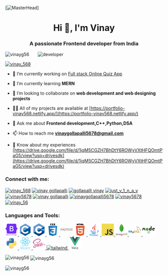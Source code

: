 [![MasterHead](https://user-images.githubusercontent.com/90236635/232446433-d5540fa2-fe28-4bb8-b929-cdb51fe61336.gif)]
<h1 align="center">Hi 👋, I'm Vinay</h1>
<h3 align="center">A passionate Frontend developer from India</h3>
<img align="right" alt="developer" width="400" src="https://miro.medium.com/v2/resize:fit:1400/format:webp/1*yw0TnheAGN-LPneDaTlaxw.gif">

<p align="left"> <img src="https://komarev.com/ghpvc/?username=vinayg56&label=Profile%20views&color=0e75b6&style=flat" alt="vinayg56" /> </p>

<p align="left"> <a href="https://twitter.com/vinay_568" target="blank"><img src="https://img.shields.io/twitter/follow/vinay_568?logo=twitter&style=for-the-badge" alt="vinay_568" /></a> </p>

- 🔭 I’m currently working on [Full stack Online Quiz App](https://github.com/VinayG56/Online-Quiz-App)

- 🌱 I’m currently learning **MERN**

- 👯 I’m looking to collaborate on **web development and web designing projects**

- 👨‍💻 All of my projects are available at [https://portfolio-vinay568.netlify.app/](https://portfolio-vinay568.netlify.app/)

- 💬 Ask me about **Frontend development,C++,Python,DSA**

- 📫 How to reach me **vinaygollapalli5678@gmail.com**

- 📄 Know about my experiences [https://drive.google.com/file/d/1jqM5CGZH7BhDtY6ROWyVXtHFQOmtPaG5/view?usp=drivesdk](https://drive.google.com/file/d/1jqM5CGZH7BhDtY6ROWyVXtHFQOmtPaG5/view?usp=drivesdk)

<h3 align="left">Connect with me:</h3>
<p align="left">
<a href="https://twitter.com/vinay_568" target="blank"><img align="center" src="https://raw.githubusercontent.com/rahuldkjain/github-profile-readme-generator/master/src/images/icons/Social/twitter.svg" alt="vinay_568" height="30" width="40" /></a>
<a href="https://linkedin.com/in/vinay gollapalli" target="blank"><img align="center" src="https://raw.githubusercontent.com/rahuldkjain/github-profile-readme-generator/master/src/images/icons/Social/linked-in-alt.svg" alt="vinay gollapalli" height="30" width="40" /></a>
<a href="https://fb.com/gollapalli vinay" target="blank"><img align="center" src="https://raw.githubusercontent.com/rahuldkjain/github-profile-readme-generator/master/src/images/icons/Social/facebook.svg" alt="gollapalli vinay" height="30" width="40" /></a>
<a href="https://instagram.com/just_v_1_n_a_y" target="blank"><img align="center" src="https://raw.githubusercontent.com/rahuldkjain/github-profile-readme-generator/master/src/images/icons/Social/instagram.svg" alt="just_v_1_n_a_y" height="30" width="40" /></a>
<a href="https://www.codechef.com/users/vinay5678" target="blank"><img align="center" src="https://cdn.jsdelivr.net/npm/simple-icons@3.1.0/icons/codechef.svg" alt="vinay5678" height="30" width="40" /></a>
<a href="https://www.hackerrank.com/vinay gollapalli" target="blank"><img align="center" src="https://raw.githubusercontent.com/rahuldkjain/github-profile-readme-generator/master/src/images/icons/Social/hackerrank.svg" alt="vinay gollapalli" height="30" width="40" /></a>
<a href="https://codeforces.com/profile/vinaygollapalli5678" target="blank"><img align="center" src="https://raw.githubusercontent.com/rahuldkjain/github-profile-readme-generator/master/src/images/icons/Social/codeforces.svg" alt="vinaygollapalli5678" height="30" width="40" /></a>
<a href="https://www.leetcode.com/vinay5678" target="blank"><img align="center" src="https://raw.githubusercontent.com/rahuldkjain/github-profile-readme-generator/master/src/images/icons/Social/leet-code.svg" alt="vinay5678" height="30" width="40" /></a>
<a href="https://auth.geeksforgeeks.org/user/vinay_56" target="blank"><img align="center" src="https://raw.githubusercontent.com/rahuldkjain/github-profile-readme-generator/master/src/images/icons/Social/geeks-for-geeks.svg" alt="vinay_56" height="30" width="40" /></a>
</p>

<h3 align="left">Languages and Tools:</h3>
<p align="left"> <a href="https://getbootstrap.com" target="_blank" rel="noreferrer"> <img src="https://raw.githubusercontent.com/devicons/devicon/master/icons/bootstrap/bootstrap-plain-wordmark.svg" alt="bootstrap" width="40" height="40"/> </a> <a href="https://www.cprogramming.com/" target="_blank" rel="noreferrer"> <img src="https://raw.githubusercontent.com/devicons/devicon/master/icons/c/c-original.svg" alt="c" width="40" height="40"/> </a> <a href="https://www.w3schools.com/cpp/" target="_blank" rel="noreferrer"> <img src="https://raw.githubusercontent.com/devicons/devicon/master/icons/cplusplus/cplusplus-original.svg" alt="cplusplus" width="40" height="40"/> </a> <a href="https://www.w3schools.com/css/" target="_blank" rel="noreferrer"> <img src="https://raw.githubusercontent.com/devicons/devicon/master/icons/css3/css3-original-wordmark.svg" alt="css3" width="40" height="40"/> </a> <a href="https://expressjs.com" target="_blank" rel="noreferrer"> <img src="https://raw.githubusercontent.com/devicons/devicon/master/icons/express/express-original-wordmark.svg" alt="express" width="40" height="40"/> </a> <a href="https://www.w3.org/html/" target="_blank" rel="noreferrer"> <img src="https://raw.githubusercontent.com/devicons/devicon/master/icons/html5/html5-original-wordmark.svg" alt="html5" width="40" height="40"/> </a> <a href="https://www.java.com" target="_blank" rel="noreferrer"> <img src="https://raw.githubusercontent.com/devicons/devicon/master/icons/java/java-original.svg" alt="java" width="40" height="40"/> </a> <a href="https://developer.mozilla.org/en-US/docs/Web/JavaScript" target="_blank" rel="noreferrer"> <img src="https://raw.githubusercontent.com/devicons/devicon/master/icons/javascript/javascript-original.svg" alt="javascript" width="40" height="40"/> </a> <a href="https://www.mongodb.com/" target="_blank" rel="noreferrer"> <img src="https://raw.githubusercontent.com/devicons/devicon/master/icons/mongodb/mongodb-original-wordmark.svg" alt="mongodb" width="40" height="40"/> </a> <a href="https://www.mysql.com/" target="_blank" rel="noreferrer"> <img src="https://raw.githubusercontent.com/devicons/devicon/master/icons/mysql/mysql-original-wordmark.svg" alt="mysql" width="40" height="40"/> </a> <a href="https://nodejs.org" target="_blank" rel="noreferrer"> <img src="https://raw.githubusercontent.com/devicons/devicon/master/icons/nodejs/nodejs-original-wordmark.svg" alt="nodejs" width="40" height="40"/> </a> <a href="https://www.python.org" target="_blank" rel="noreferrer"> <img src="https://raw.githubusercontent.com/devicons/devicon/master/icons/python/python-original.svg" alt="python" width="40" height="40"/> </a> <a href="https://reactjs.org/" target="_blank" rel="noreferrer"> <img src="https://raw.githubusercontent.com/devicons/devicon/master/icons/react/react-original-wordmark.svg" alt="react" width="40" height="40"/> </a> <a href="https://sass-lang.com" target="_blank" rel="noreferrer"> <img src="https://raw.githubusercontent.com/devicons/devicon/master/icons/sass/sass-original.svg" alt="sass" width="40" height="40"/> </a> <a href="https://tailwindcss.com/" target="_blank" rel="noreferrer"> <img src="https://www.vectorlogo.zone/logos/tailwindcss/tailwindcss-icon.svg" alt="tailwind" width="40" height="40"/> </a> <a href="https://vuejs.org/" target="_blank" rel="noreferrer"> <img src="https://raw.githubusercontent.com/devicons/devicon/master/icons/vuejs/vuejs-original-wordmark.svg" alt="vuejs" width="40" height="40"/> </a> </p>

<p><img align="left" src="https://github-readme-stats.vercel.app/api/top-langs?username=vinayg56&show_icons=true&locale=en&layout=compact" alt="vinayg56" /></p>

<p>&nbsp;<img align="center" src="https://github-readme-stats.vercel.app/api?username=vinayg56&show_icons=true&locale=en" alt="vinayg56" /></p>

<p><img align="center" src="https://github-readme-streak-stats.herokuapp.com/?user=vinayg56&" alt="vinayg56" /></p>
